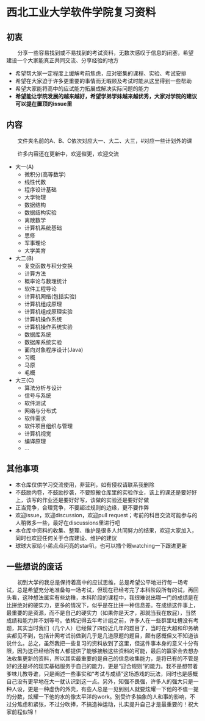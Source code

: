 # 西北工业大学软件学院复习资料

## 初衷
&ensp; &ensp; &ensp;分享一些容易找到或不易找到的考试资料，无数次感叹于信息的闭塞，希望建设一个大家能真正共同交流、分享经验的地方
+ 希望帮大家一定程度上缓解考前焦虑，应对密集的课程、实验、考试安排
+ 希望在大家迫于许多更重要的事情而无暇顾及考试时能从这里得到一些帮助
+ 希望大家能将高中的应试能力拓展成解决实际问题的能力
+ **希望能让学院发展的越来越好，希望学弟学妹越来越优秀，大家对学院的建议可以提在置顶的issue里**

## 内容
&ensp; &ensp; &ensp;文件夹名前的A、B、C依次对应大一、大二、大三，#对应一些计划外的课
<div>
          
&ensp; &ensp; &ensp;许多内容还在更新中，欢迎催更，欢迎交流
</div> 

+ 大一(A)
  * 微积分(高等数学)
  * 线性代数
  * 程序设计基础
  * 大学物理
  * 数据结构
  * 数据结构实验
  * 离散数学
  * 计算机系统基础
  * 思修
  * 军事理论
  * 大学美育
+ 大二(B)
  * 复变函数与积分变换
  * 计算方法
  * 概率论与数理统计
  * 软件工程导论
  * 计算机网络(包括实验)
  * 计算机组成原理
  * 计算机组成原理实验
  * 计算机操作系统
  * 计算机操作系统实验
  * 数据库系统
  * 数据库系统实验
  * 面向对象程序设计(Java)
  * 习概
  * 马原
  * 毛概
+ 大三(C)
  * 算法分析与设计
  * 信号与系统
  * 软件测试
  * 网络与分布式
  * 软件需求
  * 软件项目组织与管理
  * 计算机视觉
  * 编译原理
  * ...
      
## 其他事项
+ 本仓库仅供学习交流使用，非营利，如有侵权请联系我删除
+ 不鼓励内卷，不鼓励抄袭，不要照搬仓库里的实验作业，该上的课还是要好好上，该写的作业还是要好好写，该做的实验还是要好好做
+ 正当竞争，合理竞争，不要超过规则的边缘，更不要作弊
+ 欢迎issue，欢迎discussion，欢迎pull request；考前的科目交流可能参与的人稍微多一些，最好在discussions里进行吧
+ 本仓库中资料的收集、整理、维护是很多人共同努力的结果，欢迎大家加入，同时也欢迎任何关于仓库建设、维护的建议
+ 球球大家给小弟点点闪亮的star叭，也可以插个眼watching一下跟进更新

## 一些想说的废话
&ensp; &ensp; &ensp;初到大学的我总是保持着高中的应试思维，总是希望公平地进行每一场考试，总是希望充分地准备每一场考试，但现在已经考完了本科阶段所有的试，再回头看，这种想法属实有些幼稚，本科阶段的课程中，我很难说出哪一门的成绩是在比拼绝对的硬实力，更多的情况下，似乎是在比拼一种信息差。在成绩这件事上，最重要的是资源，而不是自己的硬实力（如果你是天才，那就当我在放屁），当然成绩和能力并不划等号。依稀记得去年考计组之前，许多人在一些群里吐槽没有考题，其实当时我们（几个人）已经做了四份近几年的题目了，当时在大超和印务确实都见不到，包括计网考试前做到几乎是几道原题的题目，颇有感概但又不知道该说什么。总之，虽然我把一些复习的资料放到了这里，但这件事本身的意义十分有限，因为这已经给所有人都提供了能够接触这些资料的可能，最后的赢家会去想办法收集更新的资料，所以其实最重要的是自己的信息收集能力，是将已有的不管是好的还是坏的现实基础服务于自己的能力，更是“迎合规则”的能力。我不是想带着爹味儿教导谁，只是阐述一些事实和“考试与成绩”这场游戏的玩法，同时也是感概自己没有更早地在大一就认识到这一点。另外，知强不畏强，许多人的强大只是一种人设，更是一种虚伪的外壳，有些人总是一见到别人就要炫耀一下他的不值一提的分数，炫耀一下他的水的像太平洋的work。别受许多抽象的人和事的影响，不过分焦虑和紧张，不过分吹捧，不搞造神运动，扎实提升自己才是最重要的！祝大家前程似锦！
